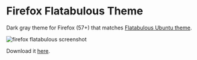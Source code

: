 # Firefox Flatabulous Theme
Dark gray theme for Firefox (57+) that matches [Flatabulous Ubuntu theme](https://github.com/anmoljagetia/Flatabulous).

![firefox flatabulous screenshot](https://user-images.githubusercontent.com/790717/34314859-58e28f6c-e789-11e7-8515-580d05e5d25a.png)

Download it [here](https://github.com/anibyl/firefox-flatabulous/releases).
